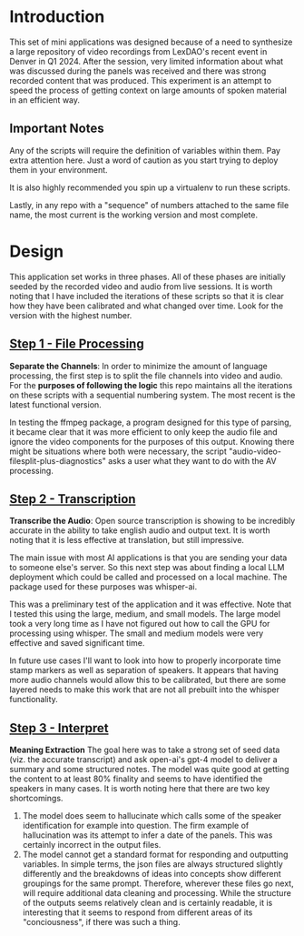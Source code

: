# Introduction
This set of mini applications was designed because of a need to synthesize a large
repository of video recordings from LexDAO's recent event in Denver in Q1 2024.
After the session, very limited information about what was discussed during the panels was received and there was strong recorded content that was produced.  This experiment is an attempt to speed the process of getting context on large amounts of spoken material in an efficient way.

## Important Notes
Any of the scripts will require the definition of variables within them.  Pay extra attention here.  Just a word of caution as you start trying to deploy them in your environment.

It is also highly recommended you spin up a virtualenv to run these scripts. 

Lastly, in any repo with a "sequence" of numbers attached to the same file name, the most current is the working version and most complete.

# Design
This application set works in three phases.  All of these phases are initially seeded by the recorded video and audio from live sessions.  It is worth noting that I have included the iterations of these scripts so that it is clear how they have been calibrated and what changed over time.  Look for the version with the highest number.

## [Step 1 - File Processing](https://github.com/lexDAO/open-ai/tree/main/Step%201%20-%20File%20Processing)
**Separate the Channels**: 
In order to minimize the amount of language processing, the first step is to split the file channels into video and audio.  For the **purposes of following the logic** this repo maintains all the iterations on these scripts with a sequential numbering system.  The most recent is the latest functional version.  

In testing the ffmpeg package, a program designed for this type of parsing, it became clear that it was more efficient to only keep the audio file and ignore the video components for the purposes of this output.  Knowing there might be situations where both were necessary, the script "audio-video-filesplit-plus-diagnostics" asks a user what they want to do with the AV processing.

## [Step 2 - Transcription](https://github.com/lexDAO/open-ai/tree/main/Step%202%20-%20Transcription)
**Transcribe the Audio**:
Open source transcription is showing to be incredibly accurate in the ability to take english audio and output text.  It is worth noting that it is less effective at translation, but still impressive.  

The main issue with most AI applications is that you are sending your data to someone else's server.  So this next step was about finding a local LLM deployment which could be called and processed on a local machine.  The package used for these purposes was whisper-ai.

This was a preliminary test of the application and it was effective.  Note that I tested this using the large, medium, and small models.  The large model took a very long time as I have not figured out how to call the GPU for processing using whisper.  The small and medium models were very effective and saved significant time.  

In future use cases I'll want to look into how to properly incorporate time stamp markers as well as separation of speakers.  It appears that having more audio channels would allow this to be calibrated, but there are some layered needs to make this work that are not all prebuilt into the whisper functionality.

## [Step 3 - Interpret](https://github.com/lexDAO/open-ai/tree/main/Step%203%20-%20Interpret)
**Meaning Extraction**
The goal here was to take a strong set of seed data (viz. the accurate transcript) and ask open-ai's gpt-4 model to deliver a summary and some structured notes.  The model was quite good at getting the content to at least 80% finality and seems to have identified the speakers in many cases.  It is worth noting here that there are two key shortcomings.  
1. The model does seem to hallucinate which calls some of the speaker identification for example into question.  The firm example of hallucination was its attempt to infer a date of the panels.  This was certainly incorrect in the output files.
2.  The model cannot get a standard format for responding and outputting variables.  In simple terms, the json files are always structured slightly differently and the breakdowns of ideas into concepts show different groupings for the same prompt.  Therefore, wherever these files go next, will require additional data cleaning and processing.  While the structure of the outputs seems relatively clean and is certainly readable, it is interesting that it seems to respond from different areas of its "conciousness", if there was such a thing.
